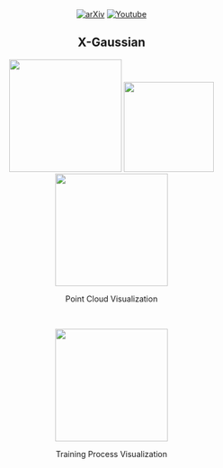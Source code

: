 &nbsp;

<div align="center">

[![arXiv](https://img.shields.io/badge/paper-arxiv-179bd3)](https://arxiv.org/abs/2311.10959)
[![Youtube](https://img.shields.io/badge/video-youtube-red)](https://www.youtube.com/watch?v=gDVf_Ngeghg)

<h2> X-Gaussian </h2> 




<img src="3d_demo/teapot.gif" style="height:200px" /> 

<img src="3d_demo/foot.gif" style="height:160px" /> 

<img src="3d_demo/bonsai.gif" style="height:200px" /> 

Point Cloud Visualization

&nbsp;

<img src="3d_demo/training_process.gif" style="height:200px" /> 

Training Process Visualization

</div>


&nbsp;
